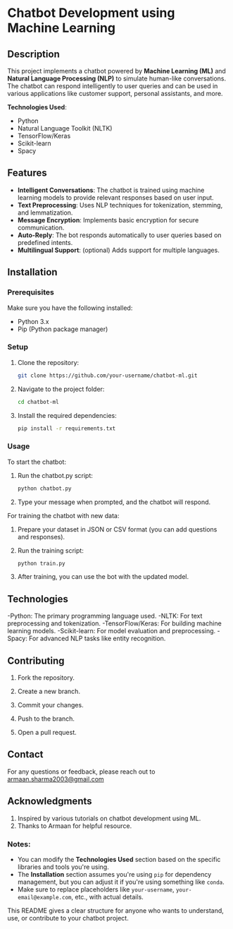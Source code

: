 # Chatbot Development using Machine Learning

## Description
This project implements a chatbot powered by **Machine Learning (ML)** and **Natural Language Processing (NLP)** to simulate human-like conversations. The chatbot can respond intelligently to user queries and can be used in various applications like customer support, personal assistants, and more.

**Technologies Used**:
- Python
- Natural Language Toolkit (NLTK)
- TensorFlow/Keras
- Scikit-learn
- Spacy

## Features
- **Intelligent Conversations**: The chatbot is trained using machine learning models to provide relevant responses based on user input.
- **Text Preprocessing**: Uses NLP techniques for tokenization, stemming, and lemmatization.
- **Message Encryption**: Implements basic encryption for secure communication.
- **Auto-Reply**: The bot responds automatically to user queries based on predefined intents.
- **Multilingual Support**: (optional) Adds support for multiple languages.

## Installation

### Prerequisites
Make sure you have the following installed:
- Python 3.x
- Pip (Python package manager)

### Setup
1. Clone the repository:
   ```bash
   git clone https://github.com/your-username/chatbot-ml.git
2. Navigate to the project folder:
   ```bash
   cd chatbot-ml
3. Install the required dependencies:
   ```bash
   pip install -r requirements.txt
### Usage
To start the chatbot:
1. Run the chatbot.py script:
   ```bash
   python chatbot.py
2. Type your message when prompted, and the chatbot will respond.

For training the chatbot with new data:

1. Prepare your dataset in JSON or CSV format (you can add questions and responses).

2. Run the training script:
   ```bash
   python train.py

3. After training, you can use the bot with the updated model.

## Technologies

-Python: The primary programming language used.
-NLTK: For text preprocessing and tokenization.
-TensorFlow/Keras: For building machine learning models.
-Scikit-learn: For model evaluation and preprocessing.
-Spacy: For advanced NLP tasks like entity recognition.

## Contributing

1. Fork the repository.

2. Create a new branch.

3. Commit your changes.

4. Push to the branch.

5. Open a pull request.

## Contact

For any questions or feedback, please reach out to armaan.sharma2003@gmail.com

## Acknowledgments

1. Inspired by various tutorials on chatbot development using ML.
2. Thanks to Armaan for helpful resource.


### Notes:
- You can modify the **Technologies Used** section based on the specific libraries and tools you're using.
- The **Installation** section assumes you're using `pip` for dependency management, but you can adjust it if you're using something like `conda`.
- Make sure to replace placeholders like `your-username`, `your-email@example.com`, etc., with actual details.

This README gives a clear structure for anyone who wants to understand, use, or contribute to your chatbot project.

